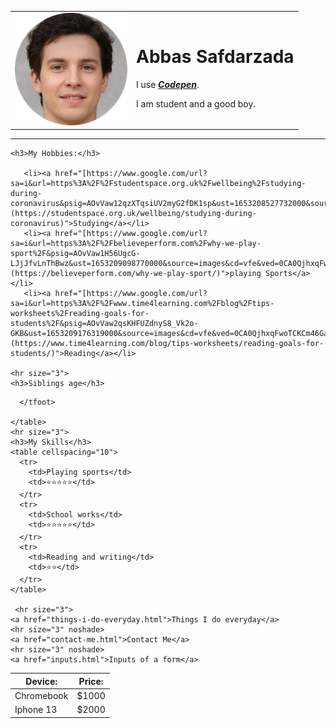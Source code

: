 <html>
  <head>
   <meta charset="utf-8">
   <title>Abbas's personal site</title>
  </head>

  <body>
    <table cellspacing="20">
      <td><img src="Abbas.png" alt="Abbas"></td>
      <td><h1>Abbas Safdarzada</h1>
      <p>I use <strong><a href="https://codepen.io"><em>Codepen</em></a></strong>.</p>
      <p>I am student and a good boy.</p></td>
    </table>
    <hr size="3">

    <h3>My Hobbies:</h3>
    
       <li><a href="[https://www.google.com/url?sa=i&url=https%3A%2F%2Fstudentspace.org.uk%2Fwellbeing%2Fstudying-during-coronavirus&psig=AOvVaw12qzXTqsiUV2myG2fDK1sp&ust=1653208527732000&source=images&cd=vfe&ved=0CA0QjhxqFwoTCMCvofqX8PcCFQAAAAAdAAAAABAD](https://studentspace.org.uk/wellbeing/studying-during-coronavirus)">Studying</a></li>
       <li><a href="[https://www.google.com/url?sa=i&url=https%3A%2F%2Fbelieveperform.com%2Fwhy-we-play-sport%2F&psig=AOvVaw1H56UgcG-LJjJfvLnThBwz&ust=1653209098770000&source=images&cd=vfe&ved=0CA0QjhxqFwoTCJD3oPyZ8PcCFQAAAAAdAAAAABAD](https://believeperform.com/why-we-play-sport/)">playing Sports</a></li>
       <li><a href="[https://www.google.com/url?sa=i&url=https%3A%2F%2Fwww.time4learning.com%2Fblog%2Ftips-worksheets%2Freading-goals-for-students%2F&psig=AOvVaw2qsKHFUZdnyS8_Vk2o-GKB&ust=1653209176319000&source=images&cd=vfe&ved=0CA0QjhxqFwoTCKCm46Ga8PcCFQAAAAAdAAAAABAD](https://www.time4learning.com/blog/tips-worksheets/reading-goals-for-students/)">Reading</a></li>
    
    <hr size="3">
    <h3>Siblings age</h3>
   <table cellspacing="10">
     <thead>
       <th>Device:</th>
       <th>Price:</th>
     </thead>
     <tbody>
       <tr>
        <td>Chromebook</td>
        <td>$1000</td>
       </tr>
       <tr>
         <td>Iphone 13</td>
         <td>$2000</td>
       </tr>
      </tbody>
      <tfoot>

      </tfoot>

    </table>
    <hr size="3">
    <h3>My Skills</h3>
    <table cellspacing="10">
      <tr>
        <td>Playing sports</td>
        <td>⭐⭐⭐⭐⭐</td>
      </tr>
      <tr>
        <td>School works</td>
        <td>⭐⭐⭐⭐⭐</td>
      </tr>
      <tr>
        <td>Reading and writing</td>
        <td>⭐⭐</td>
      </tr>
    </table>

     <hr size="3">
    <a href="things-i-do-everyday.html">Things I do everyday</a>
    <hr size="3" noshade>
    <a href="contact-me.html">Contact Me</a>
    <hr size="3" noshade>
    <a href="inputs.html">Inputs of a form</a>
  </body>

</html>
